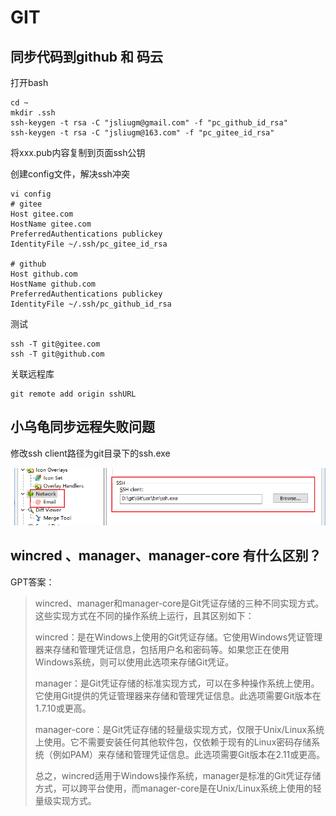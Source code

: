 # GIT

## 同步代码到github 和 码云

打开bash

```shell
cd ~
mkdir .ssh
ssh-keygen -t rsa -C "jsliugm@gmail.com" -f "pc_github_id_rsa" 
ssh-keygen -t rsa -C "jsliugm@163.com" -f "pc_gitee_id_rsa"
```

将xxx.pub内容复制到页面ssh公钥

创建config文件，解决ssh冲突

```
vi config
# gitee
Host gitee.com
HostName gitee.com
PreferredAuthentications publickey
IdentityFile ~/.ssh/pc_gitee_id_rsa

# github
Host github.com
HostName github.com
PreferredAuthentications publickey
IdentityFile ~/.ssh/pc_github_id_rsa
```

测试

```shell
ssh -T git@gitee.com
ssh -T git@github.com
```

关联远程库

```shell
git remote add origin sshURL
```

## 小乌龟同步远程失败问题

修改ssh client路径为git目录下的ssh.exe

![image-20220506111051360](.\git001.png)





## wincred 、manager、manager-core 有什么区别？

GPT答案：

> wincred、manager和manager-core是Git凭证存储的三种不同实现方式。这些实现方式在不同的操作系统上运行，且其区别如下：
>
> wincred：是在Windows上使用的Git凭证存储。它使用Windows凭证管理器来存储和管理凭证信息，包括用户名和密码等。如果您正在使用Windows系统，则可以使用此选项来存储Git凭证。
>
> manager：是Git凭证存储的标准实现方式，可以在多种操作系统上使用。它使用Git提供的凭证管理器来存储和管理凭证信息。此选项需要Git版本在1.7.10或更高。
>
> manager-core：是Git凭证存储的轻量级实现方式，仅限于Unix/Linux系统上使用。它不需要安装任何其他软件包，仅依赖于现有的Linux密码存储系统（例如PAM）来存储和管理凭证信息。此选项需要Git版本在2.11或更高。
>
> 总之，wincred适用于Windows操作系统，manager是标准的Git凭证存储方式，可以跨平台使用，而manager-core是在Unix/Linux系统上使用的轻量级实现方式。



